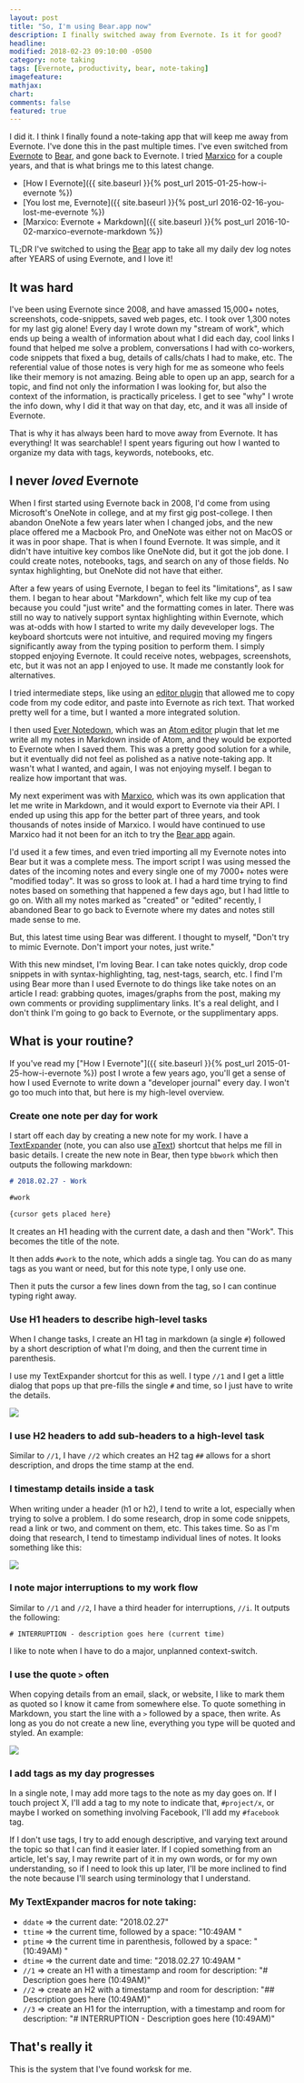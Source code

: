 ```yaml
---
layout: post
title: "So, I'm using Bear.app now"
description: I finally switched away from Evernote. Is it for good?
headline:
modified: 2018-02-23 09:10:00 -0500
category: note taking
tags: [Evernote, productivity, bear, note-taking]
imagefeature:
mathjax:
chart:
comments: false
featured: true
---
```


I did it. I think I finally found a note-taking app that will keep me away from Evernote. I've done this in the past multiple times. I've even switched from [Evernote](http://evernote.com/) to [Bear](http://www.bear-writer.com/), and gone back to Evernote. I tried [Marxico](https://marxi.co/) for a couple years, and that is what brings me to this latest change.

* [How I Evernote]({{ site.baseurl }}{% post_url 2015-01-25-how-i-evernote %})
* [You lost me, Evernote]({{ site.baseurl }}{% post_url 2016-02-16-you-lost-me-evernote %})
* [Marxico: Evernote + Markdown]({{ site.baseurl }}{% post_url 2016-10-02-marxico-evernote-markdown %})

TL;DR I've switched to using the [Bear](http://www.bear-writer.com/) app to take all my daily dev log notes after YEARS of using Evernote, and I love it!

## It was hard
I've been using Evernote since 2008, and have amassed 15,000+ notes, screenshots, code-snippets, saved web pages, etc. I took over 1,300 notes for my last gig alone! Every day I wrote down my "stream of work", which ends up being a wealth of information about what I did each day, cool links I found that helped me solve a problem, conversations I had with co-workers, code snippets that fixed a bug, details of calls/chats I had to make, etc. The referential value of those notes is very high for me as someone who feels like their memory is not amazing. Being able to open up an app, search for a topic, and find not only the information I was looking for, but also the context of the information, is practically priceless. I get to see "why" I wrote the info down, why I did it that way on that day, etc, and it was all inside of Evernote.

That is why it has always been hard to move away from Evernote. It has everything! It was searchable! I spent years figuring out how I wanted to organize my data with tags, keywords, notebooks, etc.

## I never *loved* Evernote

When I first started using Evernote back in 2008, I'd come from using Microsoft's OneNote in college, and at my first gig post-college. I then abandon OneNote a few years later when I changed jobs, and the new place offered me a Macbook Pro, and OneNote was either not on MacOS or it was in poor shape. That is when I found Evernote. It was simple, and it didn't have intuitive key combos like OneNote did, but it got the job done. I could create notes, notebooks, tags, and search on any of those fields. No syntax highlighting, but OneNote did not have that either.

After a few years of using Evernote, I began to feel its "limitations", as I saw them. I began to hear about "Markdown", which felt like my cup of tea because you could "just write" and the formatting comes in later. There was still no way to natively support syntax highlighting within Evernote, which was at-odds with how I started to write my daily deveveloper logs. The keyboard shortcuts were not intuitive, and required moving my fingers significantly away from the typing position to perform them. I simply stopped enjoying Evernote. It could receive notes, webpages, screenshots, etc, but it was not an app I enjoyed to use. It made me constantly look for alternatives.

I tried intermediate steps, like using an [editor plugin](https://atom.io/packages/copy-as-rtf) that allowed me to copy code from my code editor, and paste into Evernote as rich text. That worked pretty well for a time, but I wanted a more integrated solution.

I then used [Ever Notedown](https://atom.io/packages/ever-notedown), which was an [Atom editor](https://atom.io/) plugin that let me write all my notes in Markdown inside of Atom, and they would be exported to Evernote when I saved them. This was a pretty good solution for a while, but it eventually did not feel as polished as a native note-taking app. It wasn't what I wanted, and again, I was not enjoying myself. I began to realize how important that was.

My next experiment was with [Marxico](https://marxi.co/), which was its own application that let me write in Markdown, and it would export to Evernote via their API. I ended up using this app for the better part of three years, and took thousands of notes inside of Marxico. I would have continued to use Marxico had it not been for an itch to try the [Bear app](http://www.bear-writer.com/) again.

I'd used it a few times, and even tried importing all my Evernote notes into Bear but it was a complete mess. The import script I was using messed the dates of the incoming notes and every single one of my 7000+ notes were "modified today". It was so gross to look at. I had a hard time trying to find notes based on something that happened a few days ago, but I had little to go on. With all my notes marked as "created" or "edited" recently, I abandoned Bear to go back to Evernote where my dates and notes still made sense to me.

But, this latest time using Bear was different. I thought to myself, "Don't try to mimic Evernote. Don't import your notes, just write."

With this new mindset, I'm loving Bear. I can take notes quickly, drop code snippets in with syntax-highlighting, tag, nest-tags, search, etc. I find I'm using Bear more than I used Evernote to do things like take notes on an article I read: grabbing quotes, images/graphs from the post, making my own comments or providing supplimentary links. It's a real delight, and I don't think I'm going to go back to Evernote, or the supplimentary apps.

## What is your routine?

If you've read my ["How I Evernote"]({{ site.baseurl }}{% post_url 2015-01-25-how-i-evernote %}) post I wrote a few years ago, you'll get a sense of how I used Evernote to write down a "developer journal" every day. I won't go too much into that, but here is my high-level overview.

### Create one note per day for work
I start off each day by creating a new note for my work. I have a [TextExpander](https://textexpander.com/) (note, you can also use [aText](http://www.trankynam.com/atext/)) shortcut that helps me fill in basic details. I create the new note in Bear, then type `bbwork` which then outputs the following markdown:

```markdown
# 2018.02.27 - Work

#work

{cursor gets placed here}
```

It creates an H1 heading with the current date, a dash and then "Work". This becomes the title of the note.

It then adds `#work` to the note, which adds a single tag. You can do as many tags as you want or need, but for this note type, I only use one.

Then it puts the cursor a few lines down from the tag, so I can continue typing right away.

### Use H1 headers to describe high-level tasks
When I change tasks, I create an H1 tag in markdown (a single `#`) followed by a short description of what I'm doing, and then the current time in parenthesis.

I use my TextExpander shortcut for this as well. I type `//1` and I get a little dialog that pops up that pre-fills the single `#` and time, so I just have to write the details.

<img src="/assets/photos/20180227/textexpander-dialog.png"/>

### I use H2 headers to add sub-headers to a high-level task
Similar to `//1`, I have `//2` which creates an H2 tag `##` allows for a short description, and drops the time stamp at the end.

### I timestamp details inside a task
When writing under a header (h1 or h2), I tend to write a lot, especially when trying to solve a problem. I do some research, drop in some code snippets, read a link or two, and comment on them, etc. This takes time. So as I'm doing that research, I tend to timestamp individual lines of notes. It looks something like this:

<img src="/assets/photos/20180227/example-note.jpg"/>

### I note major interruptions to my work flow
Similar to `//1` and `//2`, I have a third header for interruptions, `//i`. It outputs the following:

`# INTERRUPTION - description goes here (current time)`

I like to note when I have to do a major, unplanned context-switch.

### I use the quote `>` often
When copying details from an email, slack, or website, I like to mark them as quoted so I know it came from somewhere else. To quote something in Markdown, you start the line with a `>` followed by a space, then write. As long as you do not create a new line, everything you type will be quoted and styled. An example:

<img src="/assets/photos/20180227/quote-example.jpg"/>

### I add tags as my day progresses
In a single note, I may add more tags to the note as my day goes on. If I touch project X, I'll add a tag to my note to indicate that, `#project/x`, or maybe I worked on something involving Facebook, I'll add my `#facebook` tag.

If I don't use tags, I try to add enough descriptive, and varying text around the topic so that I can find it easier later. If I copied something from an article, let's say, I may rewrite part of it in my own words, or for my own understanding, so if I need to look this up later, I'll be more inclined to find the note because I'll search using terminology that I understand.

### My TextExpander macros for note taking:

- `ddate` => the current date: "2018.02.27"
- `ttime` => the current time, followed by a space: "10:49AM "
- `ptime` => the current time in parenthesis, followed by a space: "(10:49AM) "
- `dtime` => the current date and time: "2018.02.27 10:49AM "
- `//1` => create an H1 with a timestamp and room for description: "# Description goes here (10:49AM)"
- `//2` => create an H2 with a timestamp and room for description: "## Description goes here (10:49AM)"
- `//3` => create an H1 for the interruption, with a timestamp and room for description: "# INTERRUPTION - Description goes here (10:49AM)"

## That's really it
This is the system that I've found worksk for me.
